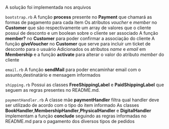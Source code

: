 A solução foi implementada nos arquivos

`bootstrap.rb`
    A função **process** presente no **Payment** que chamará as formas de pagamento para cada item
    Os atributos _voucher_ e _member_ no **Customer** que são respectivamente um array de valores que o cliente possui de desconto e um boolean sobre o cliente ser associado
    A função **member?** no **Customer** para poder confirmar a associação do cliente
    A função **giveVoucher** no **Customer** que serve para incluir um ticket de desconto para o usuário
    Adicionados os atributos _name_ e _email_ em **Membership** e a função **activate** para alterar o valor do atributo _member_ do cliente

`email.rb`
    A função **sendMail** para poder encaminhar email com o assunto,destinatário e mensagem informados

`shipping.rb`
    Possui as classes **FreeShippingLabel** e **PaidShippingLabel** que seguem as regras presentes no README.md.
    
`paymentHandler.rb`
    A classe mãe **paymentHandler** filtra qual handler deve ser utilizado de acordo com o tipo do item informado
    As classes **BookHandler**,**MembershipHandler**,**PhysicalHandler** e **DigitalHandler** implementam a função **conclude** seguindo as regras informadas no README.md para o pagamento dos diversos tipos de pedidos

